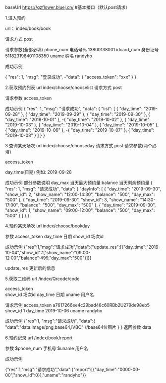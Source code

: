 baseUrl
https://gzflower.bluej.cn/
#基本接口（默认post请求）

1.进入预约

url：
index/book/book

请求方式 post

请求参数(全部必填)
phone_num 电话号码
13800138001
idcard_num 身份证号
511823198401108350
uname 姓名
randyho 

成功示例

{
	"res": 1,
	"msg": "登录成功",
	-"data": {
	"access_token": "xxx"
	}
}


2.获取预约列表
url
index/choose/chooselist
请求方式 post

请求参数
access_token

成功示例
{
"res": 1,
"msg": "请求成功",
"data": {
 	"list": [
			{
			"day_time": "2019-09-28"
			},
			{
			"day_time": "2019-09-29"
			},
			{
			"day_time": "2019-09-30"
			},
			{
			"day_time": "2019-10-01"
			},
			-{
			"day_time": "2019-10-02"
			},
			{
			"day_time": "2019-10-03"
			},
			{
			"day_time": "2019-10-04"
			},
			{
			"day_time": "2019-10-05"
			},
			{
			"day_time": "2019-10-06"
			},
			-{
			"day_time": "2019-10-07"
			},
			{
			"day_time": "2019-10-08"
			}
	]
 }
}


3.查询某天场次
url
index/choose/chooseday
请求方式 post
请求参数(两个必填)

access_token

day_time(日期)
例如: 2019-09-28        
 	
成功示例
部分参数说明
day_max 当天最大预约量
balance 当天剩余预约量
{
"res": 1,
"msg": "请求成功",
"data": {
"dayInfo": [
{
"day_time": "2019-09-30",
"show_id": 2,
"show_name": "12:00-14:30",
"balance": "500",
"day_max": "500"
},
{
"day_time": "2019-09-30",
"show_id": 3,
"show_name": "14:30-17:00",
"balance": "500",
"day_max": "500"
},
{
"day_time": "2019-09-30",
"show_id": 1,
"show_name": "09:00-12:00",
"balance": "500",
"day_max": "500"
}
]
}
}

4.预约某天场次
url
index/choose/bookday

参数
access_token
day_time	日期
show_id 	场次id

成功示例
{"res":1,"msg":"请求成功","data":{"update_res":[{"day_time":"2019-10-04","show_id":1,"show_name":"09:00-12:00","balance":499,"day_max":"500"}]}}

update_res 更新后的信息


5.获取二维码
url
/index/Qrcode/code

access_token	
show_id          场次id
day_time		  日期
uname            用户名

请求示例
access_token a7617266ee4c29bad48c60RBb2U279de98eb5
show_id		1
day_time	2019-10-06
uname		randyho

成功示例
{"res":1,
"msg":"请求成功",
"data":{
	"data":"data:image\/png;base64,iVBO"  //base64位图片
	}
}
返回参数
data

6.预约记录
url
/index/book/report

参数
$phone_num    手机号
$uname	      用户名

成功示例

{"res":1,"msg":"请求成功","data":{"report":[{"day_time":"0000-00-00","show_id":0}],"uname":"randyho"}}
